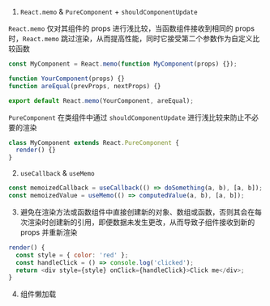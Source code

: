 1. `React.memo` & `PureComponent` + `shouldComponentUpdate`

`React.memo` 仅对其组件的 props 进行浅比较，当函数组件接收到相同的 props 时，`React.memo` 跳过渲染，从而提高性能，同时它接受第二个参数作为自定义比较函数

```JavaScript
const MyComponent = React.memo(function MyComponent(props) {});

function YourComponent(props) {}
function areEqual(prevProps, nextProps) {}

export default React.memo(YourComponent, areEqual);
```

`PureComponent` 在类组件中通过 `shouldComponentUpdate` 进行浅比较来防止不必要的渲染

```JavaScript
class MyComponent extends React.PureComponent {
  render() {}
}
```

2. `useCallback` & `useMemo`

```JavaScript
const memoizedCallback = useCallback(() => doSomething(a, b), [a, b]);
const memoizedValue = useMemo(() => computedValue(a, b), [a, b]);
```

3. 避免在渲染方法或函数组件中直接创建新的对象、数组或函数，否则其会在每次渲染时创建新的引用，即便数据未发生更改，从而导致子组件接收到新的 props 并重新渲染

```JavaScript
render() {
  const style = { color: 'red' };
  const handleClick = () => console.log('clicked');
  return <div style={style} onClick={handleClick}>Click me</div>;
}
```

4. 组件懒加载



